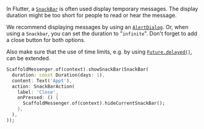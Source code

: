 In Flutter, a [`SnackBar`](https://api.flutter.dev/flutter/material/SnackBar-class.html) is often used display temporary messages. The display duration might be too short for people to read or hear the message.

We recommend displaying messages by using an [`AlertDialog`](https://api.flutter.dev/flutter/material/AlertDialog-class.html). Or, when using a `Snackbar`, you can set the duration to "`infinite`". Don't forget to add a close button for both options.

Also make sure that the use of time limits, e.g. by using [`Future.delayed()`](https://api.flutter.dev/flutter/dart-async/Future/Future.delayed.html), can be extended.

```dart
ScaffoldMessenger.of(context).showSnackBar(SnackBar(
  duration: const Duration(days: 1),
  content: Text('Appt'),
  action: SnackBarAction(
    label: 'Close',
    onPressed: () {
      ScaffoldMessenger.of(context).hideCurrentSnackBar();
    },
  ),
));
```
